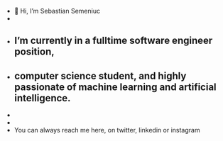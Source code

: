 - 👋 Hi, I’m Sebastian Semeniuc
- 
- ## I’m currently in a fulltime software engineer position,
- ## computer science student, and highly passionate of machine learning and artificial intelligence.
- 
-
- You can always reach me here, on twitter, linkedin or instagram
